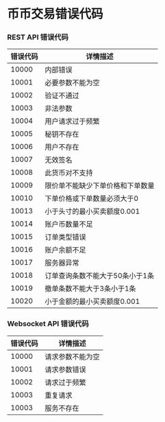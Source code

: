 # 币币交易错误代码

### REST API 错误代码

|错误代码|详情描述|
|-|-|
|10000|内部错误|
|10001|必要参数不能为空|
|10002|	验证不通过|
|10003|	非法参数|
|10004|	用户请求过于频繁|
|10005|	秘钥不存在|
|10006|	用户不存在|
|10007|	无效签名|
|10008|	此货币对不支持|
|10009|	限价单不能缺少下单价格和下单数量|
|10010|	下单价格或下单数量必须大于0|
|10013|	小于头寸的最小买卖额度0.001|
|10014|	账户币数量不足|
|10015|	订单类型错误|
|10016|	账户余额不足|
|10017|	服务器异常|
|10018|	订单查询条数不能大于50条小于1条|
|10019|	撤单条数不能大于3条小于1条|
|10020|	小于金额的最小买卖额度0.001|

### Websocket API 错误代码
|错误代码|	详情描述|
|-|-|
|10000|	请求参数不能为空|
|10001|	请求参数错误|
|10002|	请求过于频繁|
|10003|	重复请求|
|10003|	服务不存在|